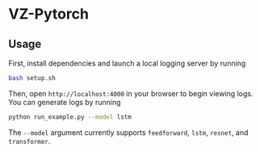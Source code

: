 # VZ-Pytorch
## Usage
First, install dependencies and launch a local logging server by running
```bash
bash setup.sh
```
Then, open `http://localhost:4000` in your browser to begin viewing logs. You can generate logs by running
```bash
python run_example.py --model lstm
```
The `--model` argument currently supports `feedforward`, `lstm`, `resnet`, and `transformer`.
